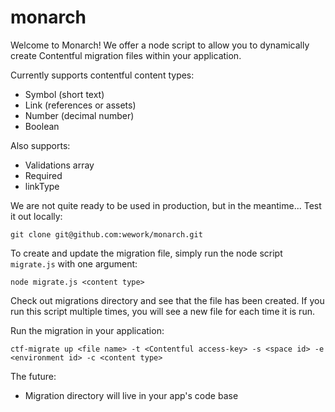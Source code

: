 # monarch
Welcome to Monarch! We offer a node script to allow you to dynamically create Contentful migration files within your application.

Currently supports contentful content types:
- Symbol (short text)
- Link (references or assets)
- Number (decimal number)
- Boolean

Also supports:
- Validations array
- Required
- linkType

We are not quite ready to be used in production, but in the meantime...
Test it out locally:
```
git clone git@github.com:wework/monarch.git
```

To create and update the migration file, simply run the node script `migrate.js` with one argument:
```
node migrate.js <content type>
```

Check out migrations directory and see that the file has been created. If you run this script multiple times, you will see a new file for each time it is run.

Run the migration in your application:
```
ctf-migrate up <file name> -t <Contentful access-key> -s <space id> -e <environment id> -c <content type>
```

The future:
- Migration directory will live in your app's code base
